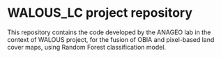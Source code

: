 # WALOUS_LC project repository
This repository contains the code developed by the ANAGEO lab in the context of WALOUS project, for the fusion of OBIA and pixel-based land cover maps, using Random Forest classification model.